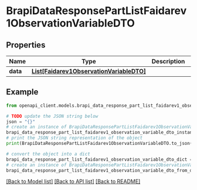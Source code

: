 # BrapiDataResponsePartListFaidarev1ObservationVariableDTO


## Properties

Name | Type | Description | Notes
------------ | ------------- | ------------- | -------------
**data** | [**List[Faidarev1ObservationVariableDTO]**](Faidarev1ObservationVariableDTO.md) |  | [optional] 

## Example

```python
from openapi_client.models.brapi_data_response_part_list_faidarev1_observation_variable_dto import BrapiDataResponsePartListFaidarev1ObservationVariableDTO

# TODO update the JSON string below
json = "{}"
# create an instance of BrapiDataResponsePartListFaidarev1ObservationVariableDTO from a JSON string
brapi_data_response_part_list_faidarev1_observation_variable_dto_instance = BrapiDataResponsePartListFaidarev1ObservationVariableDTO.from_json(json)
# print the JSON string representation of the object
print(BrapiDataResponsePartListFaidarev1ObservationVariableDTO.to_json())

# convert the object into a dict
brapi_data_response_part_list_faidarev1_observation_variable_dto_dict = brapi_data_response_part_list_faidarev1_observation_variable_dto_instance.to_dict()
# create an instance of BrapiDataResponsePartListFaidarev1ObservationVariableDTO from a dict
brapi_data_response_part_list_faidarev1_observation_variable_dto_from_dict = BrapiDataResponsePartListFaidarev1ObservationVariableDTO.from_dict(brapi_data_response_part_list_faidarev1_observation_variable_dto_dict)
```
[[Back to Model list]](../README.md#documentation-for-models) [[Back to API list]](../README.md#documentation-for-api-endpoints) [[Back to README]](../README.md)


